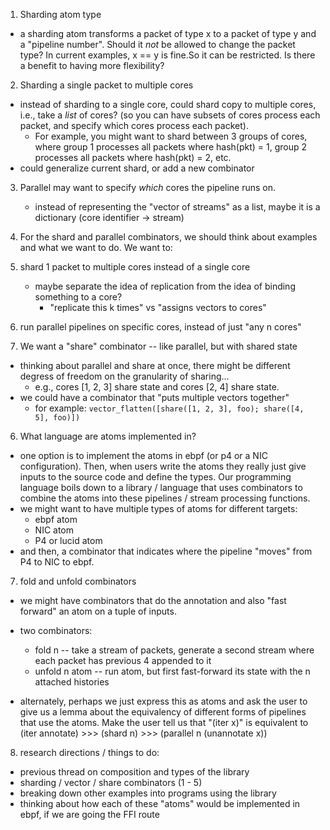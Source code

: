 1. Sharding atom type
  - a sharding atom transforms a packet of type x to a packet of type y and a "pipeline number". Should it _not_ be allowed to change the packet type? In current examples, x == y is fine.So it can be restricted. Is there a benefit to having more flexibility?
  
2. Sharding a single packet to multiple cores
  - instead of sharding to a single core, could shard copy to multiple cores, i.e., take a _list_ of cores? (so you can have subsets of cores process each packet, and specify which cores process each packet). 
    + For example, you might want to shard between 3 groups of cores, where group 1 processes all packets where hash(pkt) = 1, group 2 processes all packets where hash(pkt) = 2, etc. 
  - could generalize current shard, or add a new combinator

3. Parallel may want to specify _which_ cores the pipeline runs on. 
    - instead of representing the "vector of streams" as a list, 
    maybe it is a dictionary (core identifier -> stream)

4. For the shard and parallel combinators, we should think about examples and what we want to do. We want to:             
  1. shard 1 packet to multiple cores instead of a single core
      + maybe separate the idea of replication from the idea of binding something to a core?
        + "replicate this k times" vs "assigns vectors to cores"
  2. run parallel pipelines on specific cores, instead of just "any n cores"

5. We want a "share" combinator -- like parallel, but with shared state 
  - thinking about parallel and share at once, there might be different degress of freedom on the granularity of sharing... 
    - e.g., cores [1, 2, 3] share state and cores [2, 4] share state. 
  - we could have a combinator that "puts multiple vectors together"
    + for example: 
      ```vector_flatten([share([1, 2, 3], foo); share([4, 5], foo)])```


6. What language are atoms implemented in?
  - one option is to implement the atoms in ebpf (or p4 or a NIC configuration). Then, when users write the atoms they really just give inputs to the source code and define the types. Our programming language boils down to a library / language that uses combinators to combine the atoms into these pipelines / stream processing functions. 
  - we might want to have multiple types of atoms for different targets: 
    + ebpf atom
    + NIC atom
    + P4 or lucid atom
  - and then, a combinator that indicates where the pipeline "moves" from P4 to NIC to ebpf. 

7. fold and unfold combinators
  - we might have combinators that do the annotation and also "fast forward" an atom on a tuple of inputs. 
  - two combinators: 
    + fold n -- take a stream of packets, generate a second stream where each packet has previous 4 appended to it
    + unfold n atom -- run atom, but first fast-forward its state with the n attached histories

  - alternately, perhaps we just express this as atoms and ask the user to give us a lemma about the equivalency of different forms of pipelines that use the atoms. Make the user tell us that "(iter x)" is equivalent to (iter annotate) >>> (shard n) >>> (parallel n (unannotate x))

8. research directions / things to do: 
  - previous thread on composition and types of the library
  - sharding / vector / share combinators (1 - 5)
  - breaking down other examples into programs using the library
  - thinking about how each of these "atoms" would be implemented in ebpf, if we are going the FFI route
